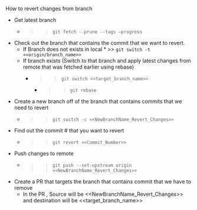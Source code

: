How to revert changes from branch

* Get latest branch
  *	>> `git fetch --prune --tags –progress`
* Check out the branch that contains the commit that we want to revert. 
  * If Branch does not exists in local 
	    * >> `git switch -t <<origin/branch_name>>`
  * If branch exists (Switch to that branch and apply latest changes from remote that was fetched earlier using rebase)
      * >> `git switch <<target_branch_name>>`
	    * >> `git rebase`
*	Create a new branch off of the branch that contains commits that we need to revert 
	  * >> `git switch -c <<NewBranchName_Revert_Changes>>`
* Find out the commit # that you want to revert
    * >> `git revert <<Commit_Number>>`
* Push changes to remote
  * >> `git push --set-upstream origin <<NewBranchName_Revert_Changes>>`
* Create a PR that targets the branch that contains commit that we have to remove
  * In the PR , Source will be <<NewBranchName_Revert_Changes>> and destination will be <<target_branch_name>>
